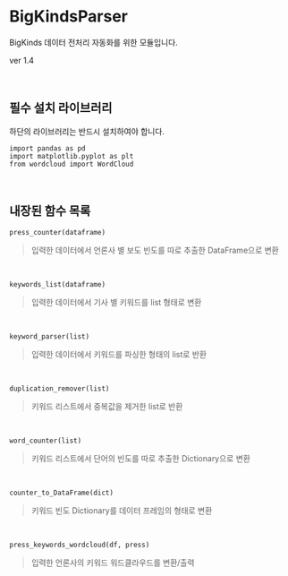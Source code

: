 # BigKindsParser

BigKinds 데이터 전처리 자동화를 위한 모듈입니다. 

ver 1.4

</br>
</hr>

## 필수 설치 라이브러리

하단의 라이브러리는 반드시 설치하여야 합니다.

```
import pandas as pd 
import matplotlib.pyplot as plt
from wordcloud import WordCloud
```

</br>
</hr>

## 내장된 함수 목록
```
press_counter(dataframe)
```
> 입력한 데이터에서 언론사 별 보도 빈도를 따로 추출한 DataFrame으로 변환
</br>

```
keywords_list(dataframe)
```
> 입력한 데이터에서 기사 별 키워드를 list 형태로 변환
</br>

```
keyword_parser(list)
```
> 입력한 데이터에서 키워드를 파싱한 형태의 list로 반환
</br>

```
duplication_remover(list)
```
> 키워드 리스트에서 중복값을 제거한 list로 반환
</br>

```
word_counter(list)
```
> 키워드 리스트에서 단어의 빈도를 따로 추출한 Dictionary으로 변환
</br>

```
counter_to_DataFrame(dict)
```
> 키워드 빈도 Dictionary를 데이터 프레임의 형태로 변환
</br>

```
press_keywords_wordcloud(df, press)
```
> 입력한 언론사의 키워드 워드클라우드를 변환/출력
</br>
</hr>


